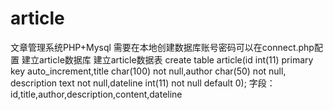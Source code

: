 # article
文章管理系统PHP+Mysql
需要在本地创建数据库账号密码可以在connect.php配置
建立article数据库
建立article数据表
create table article(id int(11) primary key auto_increment,title char(100) not null,author char(50) not null,
description text not null,dateline int(11) not null default 0);
字段：id,title,author,description,content,dateline
